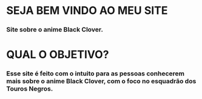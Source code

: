 <h1> SEJA BEM VINDO AO MEU SITE</h1>
<h3> Site sobre o anime Black Clover.</h3>

# QUAL O OBJETIVO?
<h3>Esse site é feito com o intuito para as pessoas conhecerem
    mais sobre o anime Black Clover, com o foco no esquadrão dos Touros Negros.</h3>

